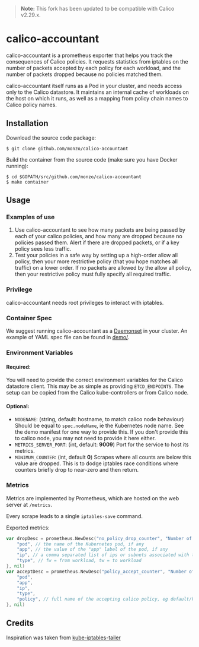 > **Note:** This fork has been updated to be compatible with Calico v2.29.x.

# calico-accountant

calico-accountant is a prometheus exporter that helps you track the consequences of Calico policies. It requests
statistics from iptables on the number of packets accepted by each policy for each workload, and the number of packets 
dropped because no policies matched them.

calico-accountant itself runs as a Pod in your cluster, and needs access only to the Calico datastore. It maintains an
internal cache of workloads on the host on which it runs, as well as a mapping from policy chain names to Calico policy
names.

## Installation

Download the source code package:
```shell
$ git clone github.com/monzo/calico-accountant
```

Build the container from the source code (make sure you have Docker running):
```shell
$ cd $GOPATH/src/github.com/monzo/calico-accountant
$ make container
```

## Usage 

### Examples of use
1. Use calico-accountant to see how many packets are being passed by each of your calico policies, and how many are dropped because no policies passed them.
Alert if there are dropped packets, or if a key policy sees less traffic.
2. Test your policies in a safe way by setting up a high-order allow all policy, then your more restrictive policy (that you hope matches all traffic) on a lower
order. If no packets are allowed by the allow all policy, then your restrictive policy must fully specify all required traffic.

### Privilege
calico-accountant needs root privileges to interact with iptables.

### Container Spec
We suggest running calico-accountant as a [Daemonset](https://kubernetes.io/docs/concepts/workloads/controllers/daemonset/) in your cluster. An example of YAML spec file can be found in [demo/](demo/).

### Environment Variables 

#### Required: 
You will need to provide the correct environment variables for the Calico datastore client. This may be as simple as
providing `ETCD_ENDPOINTS`. The setup can be copied from the Calico kube-controllers or from Calico node.

#### Optional:
* `NODENAME`: (string, default: hostname, to match calico node behaviour) Should be equal to `spec.nodeName`, ie the Kubernetes node name. 
See the demo manifest for one way to provide this. If you don't provide this to calico node, you may not need to provide it here either.
* `METRICS_SERVER_PORT`: (int, default: **9009**) Port for the service to host its metrics.
* `MINIMUM_COUNTER`: (int, default **0**) Scrapes where all counts are below this value are dropped. This is to dodge iptables race conditions where counters briefly drop to near-zero and then return.

### Metrics 
Metrics are implemented by Prometheus, which are hosted on the web server at `/metrics`. 

Every scrape leads to a single `iptables-save` command.

Exported metrics:
```go
var dropDesc = prometheus.NewDesc("no_policy_drop_counter", "Number of packets dropped to/from a workload because no policies matched them", []string{
	"pod", // the name of the Kubernetes pod, if any
	"app", // the value of the "app" label of the pod, if any
	"ip", // a comma separated list of ips or subnets associated with the workload
	"type", // fw = from workload, tw = to workload
}, nil)
var acceptDesc = prometheus.NewDesc("policy_accept_counter", "Number of packets accepted by a policy on a workload", []string{
	"pod",
	"app",
	"ip",
	"type",
	"policy", // full name of the accepting calico policy, eg default/knp.default.foo
}, nil)
```

## Credits

Inspiration was taken from [kube-iptables-tailer](https://github.com/box/kube-iptables-tailer)
